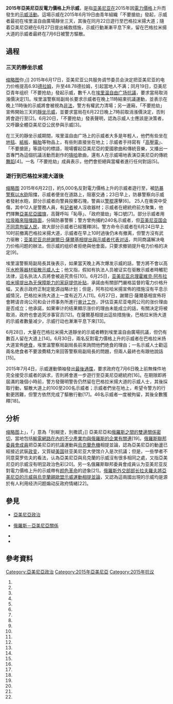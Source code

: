 **2015年亞美尼亞反電力價格上升示威**，是指[亚美尼亚在](https://zh.wikipedia.org/wiki/亚美尼亚 "wikilink")2015年因[電力價格](../Page/電力價格.md "wikilink")上升而發生的[示威活動](https://zh.wikipedia.org/wiki/示威活動 "wikilink")。這場示威在2015年6月19日由青年組織「不要搶劫」發起，示威者最初在埃里溫自由廣場靜坐三天，其後在同月22日遊行至巴格拉米揚大道；隨着亞美尼亞總在6月27日提出補救措施，示威行動漸漸平息下來，留在巴格拉米揚大道的示威者最終在7月6日被警方驅散。

## 過程

### 三天的靜坐示威

[缩略图](https://zh.wikipedia.org/wiki/File:Բողոքի_պլակատ_1.JPG "fig:缩略图")你」\]\] 2015年6月17日，亚美尼亚公共服务调节委员会決定把亚美尼亚的电力价格提高6.93[德拉姆](https://zh.wikipedia.org/wiki/亞美尼亞德拉姆 "wikilink")，升至48.78德拉姆，引起當地人不满；同月19日，亞美尼亞青年组织「不要抢劫」發起示威，數千人在[埃里温自由广场抗議](https://zh.wikipedia.org/wiki/埃里温自由广场 "wikilink")，要求當局取消漲價決定\[1\]。埃里溫警察局副局长要求示威者在晚上11時結束抗議運動，並表示在晚上11時後的示威將會被視為[非法](https://zh.wikipedia.org/wiki/非法 "wikilink")，警方有權武力清場；另一邊廂，「不要抢劫」宣佈開始三天的[靜坐示威](https://zh.wikipedia.org/wiki/靜坐示威 "wikilink")，並要求當局在6月22日晚上7時前取消漲價決定，否則將會遊行至\[2\]。6月20日，「不要抢劫」發表聲明，認為示威人士應該是決策者，又呼籲全體亞美尼亞公民參與示威\[3\]。

在三天的靜坐示威期間，埃里温自由广场上的示威者大多是年輕人，他們有些坐在[地毯](../Page/地毯.md "wikilink")、[紙板](https://zh.wikipedia.org/wiki/紙板 "wikilink")、[輪胎](../Page/輪胎.md "wikilink")等物品上，有些則直接坐在地上；示威者手持寫有「[高壓電](../Page/高壓電.md "wikilink")」、「不要搶匪」等語句的標語，現場響起亞美尼亞的愛國歌曲和傳統音樂，又播出一首專門為這個抗議活動而創作的[嘻哈](../Page/嘻哈.md "wikilink")歌曲，還有人在示威場地表演亞美尼亞的傳統[舞蹈](../Page/舞蹈.md "wikilink")\[4\]。一名「不要抢劫」成員表示，他們會拒絕與當權者進行任何對話\[5\]。

### 遊行到巴格拉米揚大道後

[缩略图](https://zh.wikipedia.org/wiki/File:Electric_Yerevan_1.JPG "fig:缩略图") 2015年6月22日，約5,000名反對電力價格上升的示威者遊行至，被[防暴警察以](https://zh.wikipedia.org/wiki/防暴警察 "wikilink")[水砲](../Page/水砲.md "wikilink")阻擋，示威者便坐在道路上，阻塞交通；23日早上，防暴警察向示威者發射水砲，部分示威者向警員投擲石塊，警員以[警棍](../Page/警棍.md "wikilink")還擊\[6\]。 25人在衝突中受傷，其中12人是警務人員，有[記者](../Page/記者.md "wikilink")被人沒收器材；示威者在總統府前方聚集，他們揮舞[亞美尼亞國旗](https://zh.wikipedia.org/wiki/亞美尼亞國旗 "wikilink")，高聲呼叫「恥辱」、「政府搶劫」等口號\[7\]。部分示威者用[垃圾箱來阻擋路面](https://zh.wikipedia.org/wiki/垃圾箱 "wikilink")，分隔防暴警察；警方曾拘捕約240名示威者，但[亚美尼亚国会不同意拘留人民](https://zh.wikipedia.org/wiki/亚美尼亚国会 "wikilink")，故大部分示威者已經獲釋\[8\]。警方命令示威者在6月24日早上10时前撤离巴格拉米揚大道，示威者在早上10时過後仍未有撤离，但警方沒有武力驱散；[亚美尼亚总统](https://zh.wikipedia.org/wiki/亚美尼亚总统 "wikilink")[謝爾日·薩爾基相提出與示威者代表对话](https://zh.wikipedia.org/wiki/謝爾日·薩爾基相 "wikilink")，共同商議解决电力价格问题的辦法，但示威的组织者拒绝與他會面，只要求撤销提升电力价格的决定\[9\]。

埃里溫警察局副局長其後表示，如果當天晚上再次爆发示威的話，警方將不會以高压[水枪等器材驱散示威人士](https://zh.wikipedia.org/wiki/水枪 "wikilink")；他又指，假如有执法人员被证实在驱散示威者時觸犯法律，這名执法人员將會被追究责任\[10\]。6月25日，[亚美尼亚总理](https://zh.wikipedia.org/wiki/亚美尼亚总理 "wikilink")[霍維克·阿布拉哈米揚提出為无保障能力的家庭提供补贴](https://zh.wikipedia.org/wiki/霍維克·阿布拉哈米揚 "wikilink")，承諾由有關部門嚴格监督的電力价格升幅，又表示政府正制定能源战略计划；但是，阿布拉哈米揚宣佈的措施沒有平息示威情況，巴格拉米扬大道上一度有近万人\[11\]。6月27日，謝爾日·薩爾基相宣佈将會聘请咨询公司和会计师事务所進行[审计工作](https://zh.wikipedia.org/wiki/审计 "wikilink")，評估亚美尼亚电网公司的涨价理由是否成立；他承諾，如果审计的结果顯示涨价的理由未能成立的話，有關决定将被取消，政府也會追究涉事官员\[12\]。在薩爾基相提出這些措施後，巴格拉米扬大道的示威者數量减少，示威行动也漸漸平息下來\[13\]。

6月28日，大量在巴格拉米揚大道靜坐的示威者轉到埃里溫自由廣場抗議，但仍有數百人留在大道上\[14\]。6月30日，兩名反對電力價格上升的示威者在巴格拉米扬大道宣佈[绝食](https://zh.wikipedia.org/wiki/绝食 "wikilink")，埃里溫警察局副局長前來詢問他們绝食的理由；一名示威人士勸這兩名绝食者不要浪費精力來回答警察局副局長的問題，但兩人最終也有跟他說話\[15\]。

2015年7月4日，示威運動領袖發出[最後通牒](https://zh.wikipedia.org/wiki/最後通牒 "wikilink")，要求政府在7月6日晚上前無條件地完全接受示威者的訴求，否則將會進一步遊行至亞美尼亞總統府\[16\]。在期限即將屆滿的幾個小時前，警方發聲明警告仍然留在巴格拉米揚大道的示威人士，其後採取行動，驅散大道上的100至200名示威者；示威者們坐在地上，希望令警方的行動更困難，但警方依然完成了驅散行動\[17\]。46名示威者一度被拘留，其後全數獲釋\[18\]。

## 分析

[缩略图](https://zh.wikipedia.org/wiki/File:Բողոքի_պլակատ_2.JPG "fig:缩略图")上」，「」意為「別糊塗，別撒謊」\]\] 亞美尼亞和[俄羅斯之間的](https://zh.wikipedia.org/wiki/俄羅斯 "wikilink")[雙邊關係密切](https://zh.wikipedia.org/wiki/俄羅斯－亞美尼亞關係 "wikilink")，當地包括[輸電網路在內的不少產業均與俄羅斯的企業有關連](https://zh.wikipedia.org/wiki/輸電網路 "wikilink")\[19\]。[俄羅斯聯邦委員會成員](https://zh.wikipedia.org/wiki/俄羅斯聯邦委員會 "wikilink")把亞美尼亞的抗議運動與[烏克蘭危機](../Page/烏克蘭危機.md "wikilink")相提並論，認為亞美尼亞的動盪已經接近武裝[政变](https://zh.wikipedia.org/wiki/政变 "wikilink")，又質疑[美国](../Page/美国.md "wikilink")驻亚美尼亚大使馆介入是次抗議；但是，一些學者不同意莫罗佐夫的看法，认為亞美尼亞與烏克蘭的示威沒有很多相同之處，又指亞美尼亞的示威沒有明显政治色彩\[20\]。另一名俄羅斯聯邦委員會成員认为亚美尼亚反對電力價格上升的示威帶有[颜色革命](../Page/颜色革命.md "wikilink")的迹象\[21\]。[俄羅斯外交部部长](https://zh.wikipedia.org/wiki/俄羅斯外交部 "wikilink")[拉夫羅夫將亞美尼亞的示威與](https://zh.wikipedia.org/wiki/拉夫羅夫 "wikilink")[烏克蘭親歐盟示威運動相提並論](https://zh.wikipedia.org/wiki/烏克蘭親歐盟示威運動 "wikilink")，又認為這兩國出現的示威均是源於有人利用经济问题煽动反政府情緒\[22\]。

## 參見

  - [亞美尼亞政治](https://zh.wikipedia.org/wiki/亞美尼亞政治 "wikilink")

  - [俄羅斯－亞美尼亞關係](https://zh.wikipedia.org/wiki/俄羅斯－亞美尼亞關係 "wikilink")

  -
  -
## 參考資料

[Category:亞美尼亞政治](https://zh.wikipedia.org/wiki/Category:亞美尼亞政治 "wikilink") [Category:2015年亞美尼亞](https://zh.wikipedia.org/wiki/Category:2015年亞美尼亞 "wikilink") [Category:2015年抗议](https://zh.wikipedia.org/wiki/Category:2015年抗议 "wikilink")

1.

2.

3.

4.

5.
6.

7.

8.

9.
10.

11.
12.
13.
14.

15.

16.

17.
18.
19.

20.

21.

22.
